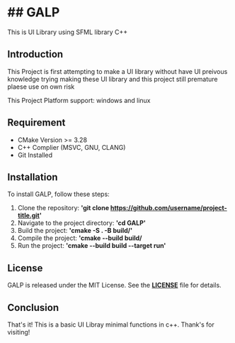 <h1>## GALP </h1>
 This is UI Library using SFML library C++

 ## **Introduction**

This Project is first attempting to make a UI library without have UI preivous knowledge trying making these UI library and this project still premature plaese use on own risk

This Project Platform support: windows and linux

## **Requirement**
<ul>
  <li>CMake Version >= 3.28</li>
  <li>C++ Complier (MSVC, GNU, CLANG)</li>
  <li>Git Installed </li>
</ul>


## **Installation**

To install GALP, follow these steps: 

1. Clone the repository: **'git clone https://github.com/username/project-title.git'**
2. Navigate to the project directory: **'cd GALP'**
3. Build the project: **'cmake -S . -B build/'**
4. Compile the project: **'cmake --build build/**
5. Run the project: **'cmake --build build --target run'**

## **License**

GALP is released under the MIT License. See the **[LICENSE](https://www.blackbox.ai/share/LICENSE)** file for details.

## **Conclusion**

That's it! This is a basic UI Libray minimal functions in c++.
Thank's for visiting!
